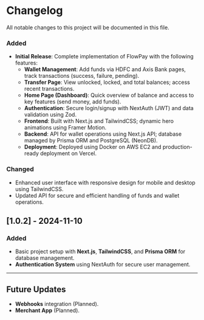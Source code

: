 # Changelog

All notable changes to this project will be documented in this file.

### Added
- **Initial Release**: Complete implementation of FlowPay with the following features:
  - **Wallet Management**: Add funds via HDFC and Axis Bank pages, track transactions (success, failure, pending).
  - **Transfer Page**: View unlocked, locked, and total balances; access recent transactions.
  - **Home Page (Dashboard)**: Quick overview of balance and access to key features (send money, add funds).
  - **Authentication**: Secure login/signup with NextAuth (JWT) and data validation using Zod.
  - **Frontend**: Built with Next.js and TailwindCSS; dynamic hero animations using Framer Motion.
  - **Backend**: API for wallet operations using Next.js API; database managed by Prisma ORM and PostgreSQL (NeonDB).
  - **Deployment**: Deployed using Docker on AWS EC2 and production-ready deployment on Vercel.

### Changed
- Enhanced user interface with responsive design for mobile and desktop using TailwindCSS.
- Updated API for secure and efficient handling of funds and wallet operations.

## [1.0.2] - 2024-11-10

### Added
- Basic project setup with **Next.js**, **TailwindCSS**, and **Prisma ORM** for database management.
- **Authentication System** using NextAuth for secure user management.

---

## Future Updates

- **Webhooks** integration (Planned).
- **Merchant App** (Planned).
